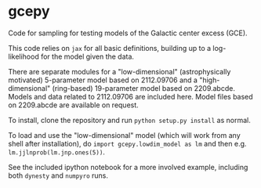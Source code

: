 # gcepy
Code for sampling for testing models of the Galactic center excess (GCE).

This code relies on `jax` for all basic definitions, building up to a log-likelihood for the model given the data.

There are separate modules for a "low-dimensional" (astrophysically motivated) 5-parameter model based on 2112.09706 and a "high-dimensional" (ring-based) 19-parameter model based on 2209.abcde.
Models and data related to 2112.09706 are included here.
Model files based on 2209.abcde are available on request.

To install, clone the repository and run ```python setup.py install``` as normal.

To load and use the "low-dimensional" model (which will work from any shell after installation), do `import gcepy.lowdim_model as lm` and then e.g. `lm.jjlnprob(lm.jnp.ones(5))`.

See the included ipython notebook for a more involved example, including both `dynesty` and `numpyro` runs.

